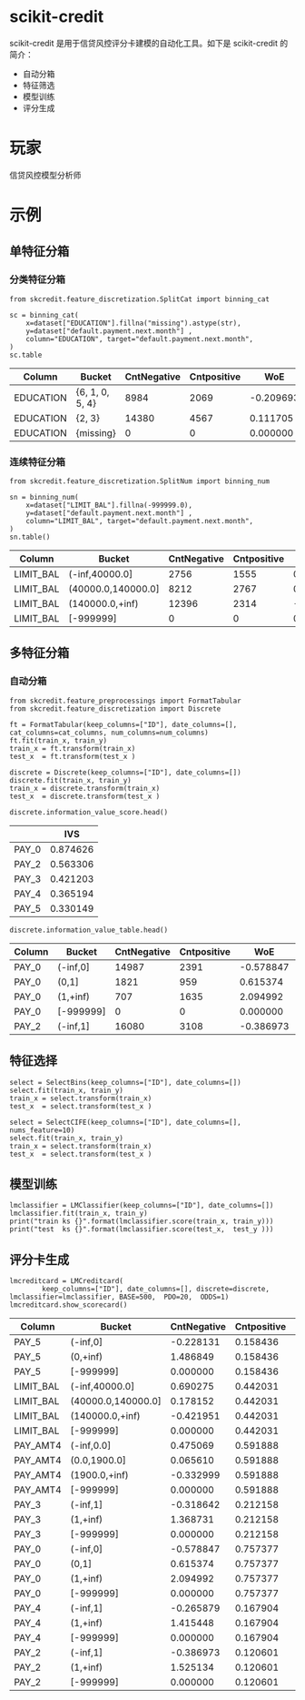 # scikit-credit
scikit-credit 是用于信贷风控评分卡建模的自动化工具。如下是 scikit-credit 的简介：
* 自动分箱 
* 特征筛选
* 模型训练 
* 评分生成

# 玩家
信贷风控模型分析师

# 示例

## 单特征分箱

### 分类特征分箱
```
from skcredit.feature_discretization.SplitCat import binning_cat

sc = binning_cat(
    x=dataset["EDUCATION"].fillna("missing").astype(str),
    y=dataset["default.payment.next.month"] ,
    column="EDUCATION", target="default.payment.next.month",
)
sc.table
```

|Column|Bucket|CntNegative|Cntpositive|WoE|IVS|
|-----|-----|-----|-----|-----|-----|
|EDUCATION|{6, 1, 0, 5, 4}|8984|2069|-0.209693|0.015253|
|EDUCATION|{2, 3}|14380|4567|0.111705|0.008125|
|EDUCATION|{missing}|0|0|0.000000|0.000000|

### 连续特征分箱
```
from skcredit.feature_discretization.SplitNum import binning_num

sn = binning_num(
    x=dataset["LIMIT_BAL"].fillna(-999999.0),
    y=dataset["default.payment.next.month"] ,
    column="LIMIT_BAL", target="default.payment.next.month",
)
sn.table()
```

|Column|Bucket|CntNegative|Cntpositive|WoE|IVS|
|-----|-----|-----|-----|-----|-----|
|LIMIT_BAL|(-inf,40000.0]|2756|1555|0.686382|0.079873|
|LIMIT_BAL|(40000.0,140000.0]|8212|2767|0.170854|0.011189|
|LIMIT_BAL|(140000.0,+inf)|12396|2314|-0.419709|0.076327|
|LIMIT_BAL|[-999999]|0|0|0.000000|0.000000|

## 多特征分箱

### 自动分箱
```
from skcredit.feature_preprocessings import FormatTabular
from skcredit.feature_discretization import Discrete

ft = FormatTabular(keep_columns=["ID"], date_columns=[], cat_columns=cat_columns, num_columns=num_columns)
ft.fit(train_x, train_y)
train_x = ft.transform(train_x)
test_x  = ft.transform(test_x )

discrete = Discrete(keep_columns=["ID"], date_columns=[])
discrete.fit(train_x, train_y)
train_x = discrete.transform(train_x)
test_x  = discrete.transform(test_x )
```
```
discrete.information_value_score.head()
```
| |IVS|
|-----|-----|
|PAY_0|0.874626|
|PAY_2|0.563306|
|PAY_3|0.421203|
|PAY_4|0.365194|
|PAY_5|0.330149|
```
discrete.information_value_table.head()
```
|Column|Bucket|CntNegative|Cntpositive|WoE|IVS|
|-----|-----|-----|-----|-----|-----|
|PAY_0|(-inf,0]|14987|2391|-0.578847|0.217663|
|PAY_0|(0,1]|1821|959|0.615374|0.054405|
|PAY_0|(1,+inf)|707|1635|2.094992|0.602558|
|PAY_0|[-999999]|0|0|0.000000|0.000000|
|PAY_2|(-inf,1]|16080|3108|-0.386973|0.114002|

## 特征选择
```
select = SelectBins(keep_columns=["ID"], date_columns=[])
select.fit(train_x, train_y)
train_x = select.transform(train_x)
test_x  = select.transform(test_x )
```
```
select = SelectCIFE(keep_columns=["ID"], date_columns=[], nums_feature=10)
select.fit(train_x, train_y)
train_x = select.transform(train_x)
test_x  = select.transform(test_x )
```

## 模型训练

```
lmclassifier = LMClassifier(keep_columns=["ID"], date_columns=[])
lmclassifier.fit(train_x, train_y)
print("train ks {}".format(lmclassifier.score(train_x, train_y)))
print("test  ks {}".format(lmclassifier.score(test_x,  test_y )))
```

## 评分卡生成
```
lmcreditcard = LMCreditcard(
        keep_columns=["ID"], date_columns=[], discrete=discrete, lmclassifier=lmclassifier, BASE=500,  PDO=20,  ODDS=1)
lmcreditcard.show_scorecard()
```
|Column|Bucket|CntNegative|Cntpositive|WoE|IVS|
|-----|-----|-----|-----|-----|-----|
|PAY_5|(-inf,0]              | -0.228131|0.158436| 1.042898 | 535.93372|
|PAY_5|(0,+inf)	             |  1.486849|0.158436|-6.797114 | 535.93372|
|PAY_5|[-999999]             |	0.000000|0.158436|-0.000000 | 535.93372|
|LIMIT_BAL|(-inf,40000.0]    |	0.690275|0.442031|-8.803997 | 535.93372|
|LIMIT_BAL|(40000.0,140000.0]|	0.178152|0.442031|-2.272213 | 535.93372|
|LIMIT_BAL|(140000.0,+inf)   | -0.421951|0.442031| 5.381706 | 535.93372|
|LIMIT_BAL|[-999999]         |	0.000000|0.442031|-0.000000 | 535.93372|
|PAY_AMT4|(-inf,0.0]         |	0.475069|0.591888|-8.113349 |	535.93372|
|PAY_AMT4|(0.0,1900.0]       |	0.065610|0.591888|-1.120511 |	535.93372|
|PAY_AMT4|(1900.0,+inf)      | -0.332999|0.591888| 5.687054 |	535.93372|
|PAY_AMT4|[-999999]          |	0.000000|0.591888|-0.000000 |	535.93372|
|PAY_3|(-inf,1]              | -0.318642|0.212158| 1.950595 |	535.93372|
|PAY_3|(1,+inf)              |	1.368731|0.212158|-8.378816 |	535.93372|
|PAY_3|[-999999]             |	0.000000|0.212158|-0.000000 |	535.93372|
|PAY_0|(-inf,0]              | -0.578847|0.757377| 12.649712|	535.93372|
|PAY_0|(0,1]                 |	0.615374|0.757377|-13.447947|	535.93372|
|PAY_0|(1,+inf)              |	2.094992|0.757377|-45.782445|	535.93372|
|PAY_0|[-999999]             |	0.000000|0.757377|-0.000000 |	535.93372|
|PAY_4|(-inf,1]              | -0.265879|0.167904| 1.288098 |	535.93372|
|PAY_4|(1,+inf)              |	1.415448|0.167904|-6.857387 |	535.93372|
|PAY_4|[-999999]             |	0.000000|0.167904|-0.000000 |	535.93372|
|PAY_2|(-inf,1]              | -0.386973|0.120601| 1.346593 |	535.93372|
|PAY_2|(1,+inf)              |	1.525134|0.120601|-5.307185 |	535.93372|
|PAY_2|[-999999]             |	0.000000|0.120601|-0.000000 |	535.93372|